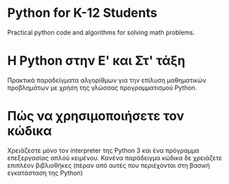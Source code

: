 # Python for K-12 Students
Practical python code and algorithms for solving math problems.

# Η Python στην Ε' και Στ' τάξη
Πρακτικά παραδείγματα αλγορίθμων για την επίλυση μαθηματικών προβλημάτων με χρήση της γλώσσας προγραμματισμού Python.

# Πώς να χρησιμοποιήσετε τον κώδικα
Χρειάζεστε μόνο τον interpreter της Python 3 και ένα πρόγραμμα επεξεργασίας απλού κειμένου.
Κανένα παράδειγμα κώδικα δε χρειάζετε επιπλέον βιβλιοθήκες (πέραν από αυτές που περιέχονται στη βασική εγκατάσταση της Python)
